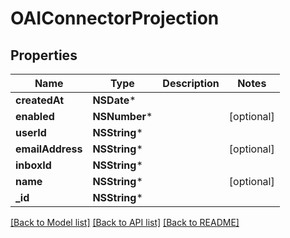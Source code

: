 # OAIConnectorProjection

## Properties
Name | Type | Description | Notes
------------ | ------------- | ------------- | -------------
**createdAt** | **NSDate*** |  | 
**enabled** | **NSNumber*** |  | [optional] 
**userId** | **NSString*** |  | 
**emailAddress** | **NSString*** |  | [optional] 
**inboxId** | **NSString*** |  | 
**name** | **NSString*** |  | [optional] 
**_id** | **NSString*** |  | 

[[Back to Model list]](../README#documentation-for-models) [[Back to API list]](../README#documentation-for-api-endpoints) [[Back to README]](../README)


